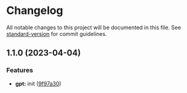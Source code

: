 # Changelog

All notable changes to this project will be documented in this file. See [standard-version](https://github.com/conventional-changelog/standard-version) for commit guidelines.

## 1.1.0 (2023-04-04)


### Features

* **gpt:** init ([9f97a30](https://github.com/StanGirard/yatas-gpt/commit/9f97a303f33a130ae36c60fe5df955169cbdf980))
